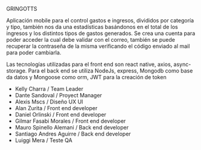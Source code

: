 GRINGOTTS

Aplicación mobile para el control gastos e ingresos, divididos por categoría y tipo, también nos da una estadísticas basándonos en el total de los ingresos y los distintos tipos de gastos generados. Se crea una cuenta para poder acceder la cual debe validar con el correo, también se puede recuperar la contraseña de la misma verificando el código enviado al mail para poder cambiarla.

Las tecnologías utilizadas para el front end son react native, axios, async-storage. Para el back end se utiliza NodeJs, express, Mongodb como base da datos y Mongoose como orm, JWT para la creación de token

- Kelly Charra / Team Leader
- Dante Sandoval / Proyect Manager
- Alexis Mscs / Diseño UX UI
- Alan Zurita / Front end developer
- Daniel Orlinski / Front end developer
- Gilmar Fasabi Morales / Front end developer
- Mauro Spinello Alemani / Back end developer
- Santiago Andres Aguirre / Back end developer
- Luiggi Mera / Teste QA
